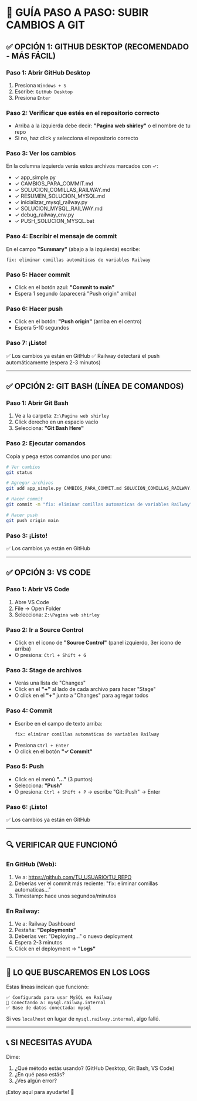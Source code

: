 # 🚀 GUÍA PASO A PASO: SUBIR CAMBIOS A GIT

## ✅ OPCIÓN 1: GITHUB DESKTOP (RECOMENDADO - MÁS FÁCIL)

### Paso 1: Abrir GitHub Desktop
1. Presiona `Windows + S`
2. Escribe: `GitHub Desktop`
3. Presiona `Enter`

### Paso 2: Verificar que estés en el repositorio correcto
- Arriba a la izquierda debe decir: **"Pagina web shirley"** o el nombre de tu repo
- Si no, haz click y selecciona el repositorio correcto

### Paso 3: Ver los cambios
En la columna izquierda verás estos archivos marcados con ✓:
- ✓ app_simple.py
- ✓ CAMBIOS_PARA_COMMIT.md
- ✓ SOLUCION_COMILLAS_RAILWAY.md
- ✓ RESUMEN_SOLUCION_MYSQL.md
- ✓ inicializar_mysql_railway.py
- ✓ SOLUCION_MYSQL_RAILWAY.md
- ✓ debug_railway_env.py
- ✓ PUSH_SOLUCION_MYSQL.bat

### Paso 4: Escribir el mensaje de commit
En el campo **"Summary"** (abajo a la izquierda) escribe:
```
fix: eliminar comillas automáticas de variables Railway
```

### Paso 5: Hacer commit
- Click en el botón azul: **"Commit to main"**
- Espera 1 segundo (aparecerá "Push origin" arriba)

### Paso 6: Hacer push
- Click en el botón: **"Push origin"** (arriba en el centro)
- Espera 5-10 segundos

### Paso 7: ¡Listo!
✅ Los cambios ya están en GitHub
✅ Railway detectará el push automáticamente (espera 2-3 minutos)

---

## ✅ OPCIÓN 2: GIT BASH (LÍNEA DE COMANDOS)

### Paso 1: Abrir Git Bash
1. Ve a la carpeta: `Z:\Pagina web shirley`
2. Click derecho en un espacio vacío
3. Selecciona: **"Git Bash Here"**

### Paso 2: Ejecutar comandos
Copia y pega estos comandos uno por uno:

```bash
# Ver cambios
git status

# Agregar archivos
git add app_simple.py CAMBIOS_PARA_COMMIT.md SOLUCION_COMILLAS_RAILWAY.md RESUMEN_SOLUCION_MYSQL.md inicializar_mysql_railway.py SOLUCION_MYSQL_RAILWAY.md debug_railway_env.py PUSH_SOLUCION_MYSQL.bat

# Hacer commit
git commit -m "fix: eliminar comillas automaticas de variables Railway"

# Hacer push
git push origin main
```

### Paso 3: ¡Listo!
✅ Los cambios ya están en GitHub

---

## ✅ OPCIÓN 3: VS CODE

### Paso 1: Abrir VS Code
1. Abre VS Code
2. File → Open Folder
3. Selecciona: `Z:\Pagina web shirley`

### Paso 2: Ir a Source Control
- Click en el icono de **"Source Control"** (panel izquierdo, 3er icono de arriba)
- O presiona: `Ctrl + Shift + G`

### Paso 3: Stage de archivos
- Verás una lista de "Changes"
- Click en el **"+"** al lado de cada archivo para hacer "Stage"
- O click en el **"+"** junto a "Changes" para agregar todos

### Paso 4: Commit
- Escribe en el campo de texto arriba:
  ```
  fix: eliminar comillas automaticas de variables Railway
  ```
- Presiona `Ctrl + Enter`
- O click en el botón **"✓ Commit"**

### Paso 5: Push
- Click en el menú **"..."** (3 puntos)
- Selecciona: **"Push"**
- O presiona: `Ctrl + Shift + P` → escribe "Git: Push" → Enter

### Paso 6: ¡Listo!
✅ Los cambios ya están en GitHub

---

## 🔍 VERIFICAR QUE FUNCIONÓ

### En GitHub (Web):
1. Ve a: https://github.com/TU_USUARIO/TU_REPO
2. Deberías ver el commit más reciente: "fix: eliminar comillas automaticas..."
3. Timestamp: hace unos segundos/minutos

### En Railway:
1. Ve a: Railway Dashboard
2. Pestaña: **"Deployments"**
3. Deberías ver: "Deploying..." o nuevo deployment
4. Espera 2-3 minutos
5. Click en el deployment → **"Logs"**

---

## 🎯 LO QUE BUSCAREMOS EN LOS LOGS

Estas líneas indican que funcionó:
```
✅ Configurado para usar MySQL en Railway
🔌 Conectando a: mysql.railway.internal
✅ Base de datos conectada: mysql
```

Si ves `localhost` en lugar de `mysql.railway.internal`, algo falló.

---

## 📞 SI NECESITAS AYUDA

Dime:
1. ¿Qué método estás usando? (GitHub Desktop, Git Bash, VS Code)
2. ¿En qué paso estás?
3. ¿Ves algún error?

¡Estoy aquí para ayudarte! 🚀








